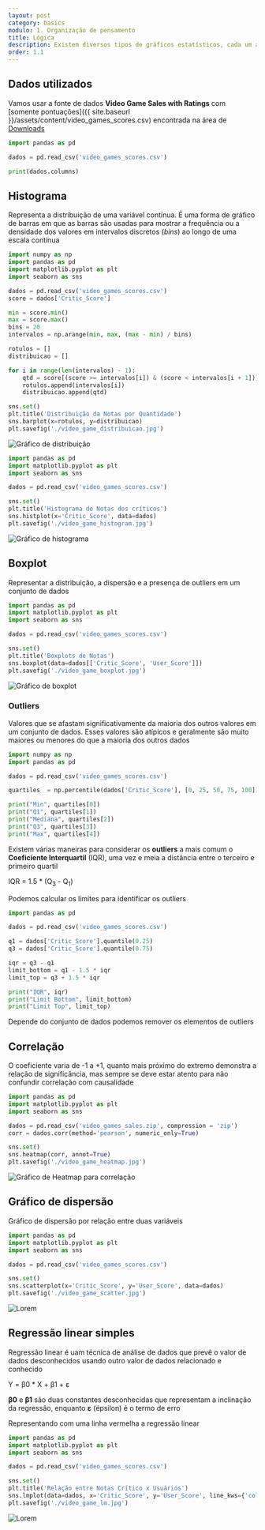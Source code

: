```yaml
---
layout: post
category: basics
modulo: 1. Organização de pensamento
title: Lógica
description: Existem diversos tipos de gráficos estatísticos, cada um adequado para representar diferentes tipos de dados e padrões
order: 1.1
---
```


## Dados utilizados

Vamos usar a fonte de dados **Video Game Sales with Ratings** com [somente pontuações]({{ site.baseurl }}/assets/content/video_games_scores.csv) encontrada na área de [Downloads](/downloads)

```python
import pandas as pd

dados = pd.read_csv('video_games_scores.csv')

print(dados.columns)
```

## Histograma

Representa a distribuição de uma variável contínua. É uma forma de gráfico de barras em que as barras são usadas para mostrar a frequência ou a densidade dos valores em intervalos discretos (_bins_) ao longo de uma escala contínua

```python
import numpy as np
import pandas as pd
import matplotlib.pyplot as plt
import seaborn as sns

dados = pd.read_csv('video_games_scores.csv')
score = dados['Critic_Score']

min = score.min()
max = score.max()
bins = 20
intervalos = np.arange(min, max, (max - min) / bins)

rotulos = []
distribuicao = []

for i in range(len(intervalos) - 1):
    qtd = score[(score >= intervalos[i]) & (score < intervalos[i + 1])].count()
    rotulos.append(intervalos[i])
    distribuicao.append(qtd)

sns.set()
plt.title('Distribuição da Notas por Quantidade')
sns.barplot(x=rotulos, y=distribuicao)
plt.savefig('./video_game_distribuicao.jpg')
```

![Gráfico de distribuição](/assets/figs/video_game_distribuicao.jpg)

```python
import pandas as pd
import matplotlib.pyplot as plt
import seaborn as sns

dados = pd.read_csv('video_games_scores.csv')

sns.set()
plt.title('Histograma de Notas dos críticos')
sns.histplot(x='Critic_Score', data=dados)
plt.savefig('./video_game_histogram.jpg')
```

![Gráfico de histograma](/assets/figs/video_game_histogram.jpg)

## Boxplot

Representar a distribuição, a dispersão e a presença de outliers em um conjunto de dados

```python
import pandas as pd
import matplotlib.pyplot as plt
import seaborn as sns

dados = pd.read_csv('video_games_scores.csv')

sns.set()
plt.title('Boxplots de Notas')
sns.boxplot(data=dados[['Critic_Score', 'User_Score']])
plt.savefig('./video_game_boxplot.jpg')
```

![Gráfico de boxplot](/assets/figs/video_game_boxplot.jpg)

### Outliers

Valores que se afastam significativamente da maioria dos outros valores em um conjunto de dados. Esses valores são atípicos e geralmente são muito maiores ou menores do que a maioria dos outros dados

```python
import numpy as np
import pandas as pd

dados = pd.read_csv('video_games_scores.csv')

quartiles  = np.percentile(dados['Critic_Score'], [0, 25, 50, 75, 100])

print("Min", quartiles[0])
print("Q1", quartiles[1])
print("Mediana", quartiles[2])
print("Q3", quartiles[3])
print("Max", quartiles[4])
```

Existem várias maneiras para considerar os **outliers** a mais comum o **Coeficiente Interquartil** (IQR), uma vez e meia a distância entre o terceiro e primeiro quartil

<p class="formula">IQR = 1.5 * (Q<sub>3</sub> - Q<sub>1</sub>)</p>

Podemos calcular os limites para identificar os outliers

```python
import pandas as pd

dados = pd.read_csv('video_games_scores.csv')

q1 = dados['Critic_Score'].quantile(0.25)
q3 = dados['Critic_Score'].quantile(0.75)

iqr = q3 - q1
limit_bottom = q1 - 1.5 * iqr
limit_top = q3 + 1.5 * iqr

print("IQR", iqr)
print("Limit Bottom", limit_bottom)
print("Limit Top", limit_top)
```

Depende do conjunto de dados podemos remover os elementos de outliers

## Correlação

O coeficiente varia de -1 a +1, quanto mais próximo do extremo demonstra a relação de significância, mas sempre se deve estar atento para não confundir correlação com causalidade

```python
import pandas as pd
import matplotlib.pyplot as plt
import seaborn as sns

dados = pd.read_csv('video_games_sales.zip', compression = 'zip')
corr = dados.corr(method='pearson', numeric_only=True)

sns.set()
sns.heatmap(corr, annot=True)
plt.savefig('./video_game_heatmap.jpg')
```

![Gráfico de Heatmap para correlação](/assets/figs/video_game_heatmap.jpg)

## Gráfico de dispersão

Gráfico de dispersão por relação entre duas variáveis

```python
import pandas as pd
import matplotlib.pyplot as plt
import seaborn as sns

dados = pd.read_csv('video_games_scores.csv')

sns.set()
sns.scatterplot(x='Critic_Score', y='User_Score', data=dados)
plt.savefig('./video_game_scatter.jpg')
```

![Lorem](/assets/figs/video_game_scatter.jpg)

## Regressão linear simples

Regressão linear é uam técnica de análise de dados que prevê o valor de dados desconhecidos usando outro valor de dados relacionado e conhecido

<p class="formula">Y = β0 * X + β1 + ε</p>

**β0** e **β1** são duas constantes desconhecidas que representam a inclinação da regressão, enquanto **ε** (épsilon) é o termo de erro

Representando com uma linha vermelha a regressão linear

```python
import pandas as pd
import matplotlib.pyplot as plt
import seaborn as sns

dados = pd.read_csv('video_games_scores.csv')

sns.set()
plt.title('Relação entre Notas Crítico x Usuários')
sns.lmplot(data=dados, x='Critic_Score', y='User_Score', line_kws={'color': 'red'})
plt.savefig('./video_game_lm.jpg')
```

![Lorem](/assets/figs/video_game_lm.jpg)
